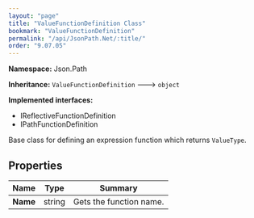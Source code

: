 ```yaml
---
layout: "page"
title: "ValueFunctionDefinition Class"
bookmark: "ValueFunctionDefinition"
permalink: "/api/JsonPath.Net/:title/"
order: "9.07.05"
---
```

**Namespace:** Json.Path

**Inheritance:**
`ValueFunctionDefinition`
 🡒 
`object`

**Implemented interfaces:**

- IReflectiveFunctionDefinition
- IPathFunctionDefinition

Base class for defining an expression function which returns `ValueType`.

## Properties

| Name | Type | Summary |
|---|---|---|
| **Name** | string | Gets the function name. |
